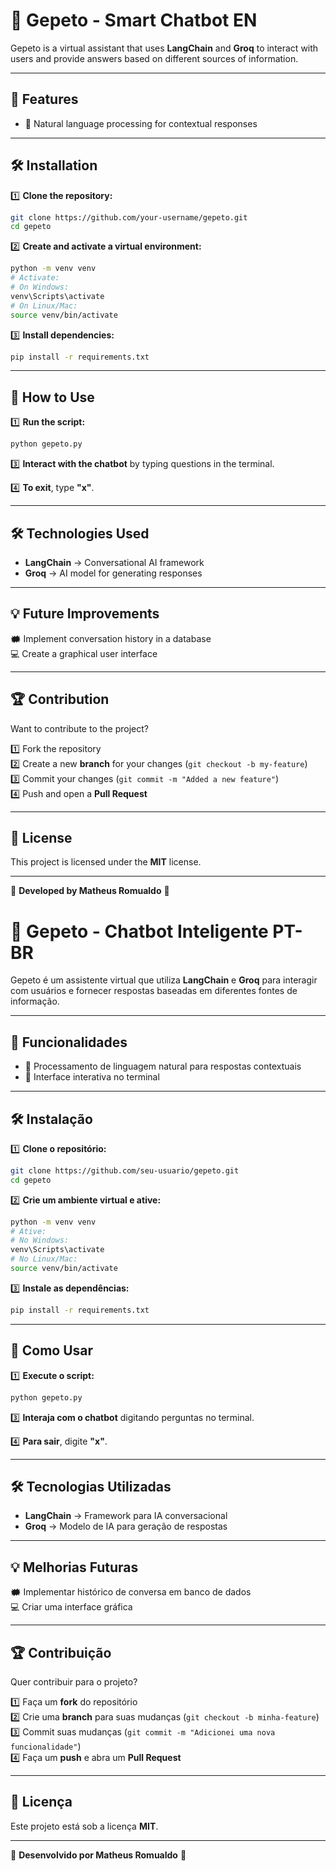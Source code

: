 # 🤖 Gepeto - Smart Chatbot  EN

Gepeto is a virtual assistant that uses **LangChain** and **Groq** to interact with users and provide answers based on different sources of information.

---

## 🚀 Features

- 🧠 Natural language processing for contextual responses  

---

## 🛠️ Installation

1️⃣ **Clone the repository:**  
```bash
git clone https://github.com/your-username/gepeto.git
cd gepeto
```

2️⃣ **Create and activate a virtual environment:**  
```bash
python -m venv venv
# Activate:
# On Windows:
venv\Scripts\activate
# On Linux/Mac:
source venv/bin/activate
```

3️⃣ **Install dependencies:**  
```bash
pip install -r requirements.txt
```

---

## 🎯 How to Use

1️⃣ **Run the script:**  
```bash
python gepeto.py
```

3️⃣ **Interact with the chatbot** by typing questions in the terminal.  

4️⃣ **To exit**, type **"x"**.  

---

## 🛠️ Technologies Used

- **LangChain** → Conversational AI framework  
- **Groq** → AI model for generating responses  

---

## 💡 Future Improvements

🗰 Implement conversation history in a database  
💻 Create a graphical user interface  

---

## 🏆 Contribution

Want to contribute to the project?

1️⃣ Fork the repository  
2️⃣ Create a new **branch** for your changes (`git checkout -b my-feature`)  
3️⃣ Commit your changes (`git commit -m "Added a new feature"`)  
4️⃣ Push and open a **Pull Request**  

---

## 📝 License

This project is licensed under the **MIT** license.  

---

🚀 **Developed by Matheus Romualdo** 🚀



# 🤖 Gepeto - Chatbot Inteligente  PT-BR

Gepeto é um assistente virtual que utiliza **LangChain** e **Groq** para interagir com usuários e fornecer respostas baseadas em diferentes fontes de informação.  

---

## 🚀 Funcionalidades  

- 🧠 Processamento de linguagem natural para respostas contextuais  
- 🌟 Interface interativa no terminal  

---

## 🛠️ Instalação  

1️⃣ **Clone o repositório:**  
```bash
git clone https://github.com/seu-usuario/gepeto.git
cd gepeto
```

2️⃣ **Crie um ambiente virtual e ative:**  
```bash
python -m venv venv
# Ative:
# No Windows:
venv\Scripts\activate
# No Linux/Mac:
source venv/bin/activate
```

3️⃣ **Instale as dependências:**  
```bash
pip install -r requirements.txt
```

---

## 🎯 Como Usar  

1️⃣ **Execute o script:**  
```bash
python gepeto.py
```

3️⃣ **Interaja com o chatbot** digitando perguntas no terminal.  

4️⃣ **Para sair**, digite **"x"**.  

---

## 🛠️ Tecnologias Utilizadas  

- **LangChain** → Framework para IA conversacional  
- **Groq** → Modelo de IA para geração de respostas  

---

## 💡 Melhorias Futuras  

🗰 Implementar histórico de conversa em banco de dados  
💻 Criar uma interface gráfica  

---

## 🏆 Contribuição  

Quer contribuir para o projeto?  

1️⃣ Faça um **fork** do repositório  
2️⃣ Crie uma **branch** para suas mudanças (`git checkout -b minha-feature`)  
3️⃣ Commit suas mudanças (`git commit -m "Adicionei uma nova funcionalidade"`)  
4️⃣ Faça um **push** e abra um **Pull Request**  

---

## 📝 Licença  

Este projeto está sob a licença **MIT**.  

---

🚀 **Desenvolvido por Matheus Romualdo** 🚀

